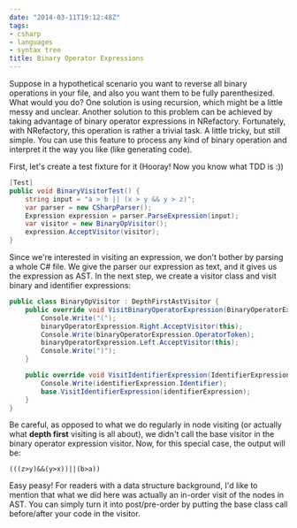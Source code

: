 ```yaml
---
date: "2014-03-11T19:12:48Z"
tags:
- csharp
- languages
- syntax tree
title: Binary Operator Expressions
---
```


Suppose in a hypothetical scenario you want to reverse all binary operations in your file, and also you want them to be fully parenthesized. What would you do? One solution is using recursion, which might be a little messy and unclear. Another solution to this problem can be achieved by taking advantage of binary operator expressions in NRefactory. Fortunately, with NRefactory, this operation is rather a trivial task. A little tricky, but still simple. You can use this feature to process any kind of binary operation and interpret it the way you like (like generating code).

First, let's create a test fixture for it (Hooray! Now you know what TDD is :))

```csharp
[Test]
public void BinaryVisitorTest() {
    string input = "a > b || (x > y && y > z)";
    var parser = new CSharpParser();
    Expression expression = parser.ParseExpression(input);
    var visitor = new BinaryOpVisitor();
    expression.AcceptVisitor(visitor);
}
```

Since we're interested in visiting an expression, we don't bother by parsing a whole C# file. We give the parser our expression as text, and it gives us the expression as AST. In the next step, we create a visitor class and visit binary and identifier expressions:

```csharp
public class BinaryOpVisitor : DepthFirstAstVisitor {
    public override void VisitBinaryOperatorExpression(BinaryOperatorExpression binaryOperatorExpression) {
        Console.Write("(");
        binaryOperatorExpression.Right.AcceptVisitor(this);
        Console.Write(binaryOperatorExpression.OperatorToken);
        binaryOperatorExpression.Left.AcceptVisitor(this);
        Console.Write(")");
    }

    public override void VisitIdentifierExpression(IdentifierExpression identifierExpression) {
        Console.Write(identifierExpression.Identifier);
        base.VisitIdentifierExpression(identifierExpression);
    }
}
```

Be careful, as opposed to what we do regularly in node visiting (or actually what **depth first** visiting is all about), we didn't call the base visitor in the binary operator expression visitor. Now, for this special case, the output will be:

```
(((z>y)&&(y>x))||(b>a))
```

Easy peasy! For readers with a data structure background, I'd like to mention that what we did here was actually an in-order visit of the nodes in AST. You can simply turn it into post/pre-order by putting the base class call before/after your code in the visitor.